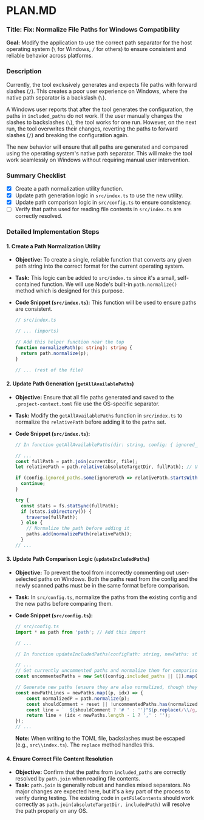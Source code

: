 

# PLAN.MD

### **Title: Fix: Normalize File Paths for Windows Compatibility**

**Goal:** Modify the application to use the correct path separator for the host operating system (`\` for Windows, `/` for others) to ensure consistent and reliable behavior across platforms.

### **Description**

Currently, the tool exclusively generates and expects file paths with forward slashes (`/`). This creates a poor user experience on Windows, where the native path separator is a backslash (`\`).

A Windows user reports that after the tool generates the configuration, the paths in `included_paths` do not work. If the user manually changes the slashes to backslashes (`\`), the tool works for one run. However, on the next run, the tool overwrites their changes, reverting the paths to forward slashes (`/`) and breaking the configuration again.

The new behavior will ensure that all paths are generated and compared using the operating system's native path separator. This will make the tool work seamlessly on Windows without requiring manual user intervention.

### **Summary Checklist**

- [x] Create a path normalization utility function.
- [x] Update path generation logic in `src/index.ts` to use the new utility.
- [x] Update path comparison logic in `src/config.ts` to ensure consistency.
- [ ] Verify that paths used for reading file contents in `src/index.ts` are correctly resolved.

### **Detailed Implementation Steps**

#### 1. Create a Path Normalization Utility

*   **Objective:** To create a single, reliable function that converts any given path string into the correct format for the current operating system.
*   **Task:** This logic can be added to `src/index.ts` since it's a small, self-contained function. We will use Node's built-in `path.normalize()` method which is designed for this purpose.

*   **Code Snippet (`src/index.ts`):**
    This function will be used to ensure paths are consistent.

    ```typescript
    // src/index.ts

    // ... (imports)

    // Add this helper function near the top
    function normalizePath(p: string): string {
      return path.normalize(p);
    }

    // ... (rest of the file)
    ```

#### 2. Update Path Generation (`getAllAvailablePaths`)

*   **Objective:** Ensure that all file paths generated and saved to the `.project-context.toml` file use the OS-specific separator.
*   **Task:** Modify the `getAllAvailablePaths` function in `src/index.ts` to normalize the `relativePath` before adding it to the `paths` set.

*   **Code Snippet (`src/index.ts`):**

    ```typescript
    // In function getAllAvailablePaths(dir: string, config: { ignored_paths: string[] }): string[]

    // ...
    const fullPath = path.join(currentDir, file);
    let relativePath = path.relative(absoluteTargetDir, fullPath); // Use let instead of const

    if (config.ignored_paths.some(ignorePath => relativePath.startsWith(ignorePath))) {
      continue;
    }

    try {
      const stats = fs.statSync(fullPath);
      if (stats.isDirectory()) {
        traverse(fullPath);
      } else {
        // Normalize the path before adding it
        paths.add(normalizePath(relativePath));
      }
    // ...
    ```

#### 3. Update Path Comparison Logic (`updateIncludedPaths`)

*   **Objective:** To prevent the tool from incorrectly commenting out user-selected paths on Windows. Both the paths read from the config and the newly scanned paths must be in the same format before comparison.
*   **Task:** In `src/config.ts`, normalize the paths from the existing config and the new paths before comparing them.

*   **Code Snippet (`src/config.ts`):**

    ```typescript
    // src/config.ts
    import * as path from 'path'; // Add this import

    // ...

    // In function updateIncludedPaths(configPath: string, newPaths: string[], reset: boolean = false)

    // ...
    // Get currently uncommented paths and normalize them for comparison
    const uncommentedPaths = new Set((config.included_paths || []).map(p => path.normalize(p)));

    // Generate new paths (ensure they are also normalized, though they should be from getAllAvailablePaths)
    const newPathLines = newPaths.map((p, idx) => {
        const normalizedP = path.normalize(p);
        const shouldComment = reset || !uncommentedPaths.has(normalizedP);
        const line = `  ${shouldComment ? '# ' : ''}"${p.replace(/\\/g, '\\\\')}"`; // Escape backslashes for TOML string
        return line + (idx < newPaths.length - 1 ? ',' : '');
    });
    // ...
    ```
    **Note:** When writing to the TOML file, backslashes must be escaped (e.g., `src\\index.ts`). The `replace` method handles this.

#### 4. Ensure Correct File Content Resolution

*   **Objective:** Confirm that the paths from `included_paths` are correctly resolved by `path.join` when reading file contents.
*   **Task:** `path.join` is generally robust and handles mixed separators. No major changes are expected here, but it's a key part of the process to verify during testing. The existing code in `getFileContents` should work correctly as `path.join(absoluteTargetDir, includedPath)` will resolve the path properly on any OS.

